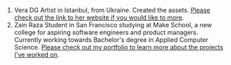1. Vera DG
Artist in Istanbul, from Ukraine.
Created the assets.
[Please check out the link to her website if you would like to more](https://veradg.com/).
2. Zain Raza
Student in San Francisco studying at Make School, a new college for aspiring software engineers and product managers.
Currently working towards Bachelor's degree in Applied Computer Science.
[Please check out my portfolio to learn more about the projects I've worked on](https://www.makeschool.com/portfolio/Syed-Raza).
